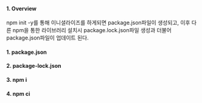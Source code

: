 
#### 1. Overview
npm init -y를 통해 이니셜라이즈를 하게되면 package.json파일이 생성되고, 이후 다른 npm을 통한 라이브러리 설치시 package.lock.json파일 생성과 더불어 package.json파일이 업데이트 된다.
#### 1. package.json


#### 2. package-lock.json


#### 3. npm i


#### 4. npm ci

